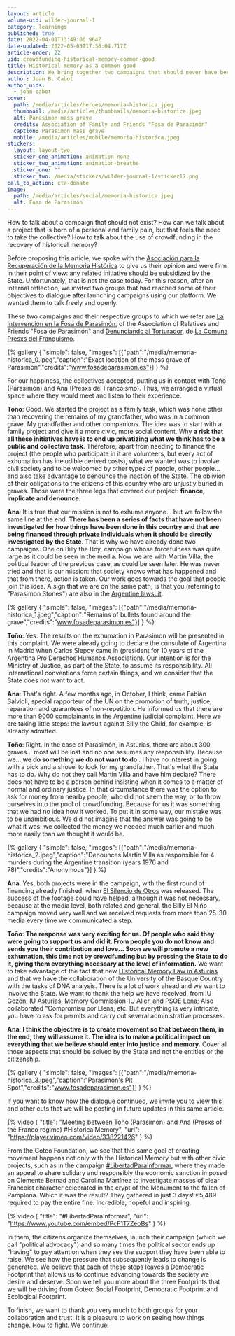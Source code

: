 ```yaml
---
layout: article
volume-uid: wilder-journal-1
category: learnings
published: true
date: 2022-04-01T13:49:06.964Z
date-updated: 2022-05-05T17:36:04.717Z
article-order: 22
uid: crowdfunding-historical-memory-common-good
title: Historical memory as a common good
description: We bring together two campaigns that should never have been necessary
author: Joan B. Cabot
author_uids:
  - joan-cabot
cover:
  path: /media/articles/heroes/memoria-historica.jpeg
  thumbnail: /media/articles/thumbnails/memoria-historica.jpeg
  alt: Parasimon mass grave
  credits: Association of Family and Friends "Fosa de Parasimón"
  caption: Parasimon mass grave
  mobile: /media/articles/mobile/memoria-historica.jpeg
stickers:
  layout: layout-two
  sticker_one_animation: animation-none
  sticker_two_animation: animation-breathe
  sticker_one: ""
  sticker_two: /media/stickers/wilder-journal-1/sticker17.png
call_to_action: cta-donate
image:
  path: /media/articles/social/memoria-historica.jpeg
  alt: Fosa de Parasimón
---
```

How to talk about a campaign that should not exist? How can we talk about a project that is born of a personal and family pain, but that feels the need to take the collective? How to talk about the use of crowdfunding in the recovery of historical memory?

Before proposing this article, we spoke with the [Asociación para la Recuperación de la Memoria Histórica](https://memoriahistorica.org.es/) to give us their opinion and were firm in their point of view: any related initiative should be subsidized by the State. Unfortunately, that is not the case today. For this reason, after an internal reflection, we invited two groups that had reached some of their objectives to dialogue after launching campaigns using our platform. We wanted them to talk freely and openly.

These two campaigns and their respective groups to which we refer are [La Intervención en la Fosa de Parasimón](https://ca.goteo.org/project/intervencion-fosa-de-parasimon), of the Association of Relatives and Friends "Fosa de Parasimón" and [Denunciando al Torturador](https://www.goteo.org/project/denunciando-al-torturador), de [La Comuna Presxs del Franquismo](https://www.lacomunapresxsdelfranquismo.org/).

{% gallery { "simple": false, "images": [{"path":"/media/memoria-historica_0.jpeg","caption":"Exact location of the mass grave of Parasimón","credits":"www.fosadeparasimon.es"}] } %}



For our happiness, the collectives accepted, putting us in contact with Toño (Parasimón) and Ana (Presxs del Francoismo). Thus, we arranged a virtual space where they would meet and listen to their experience.

**Toño**: Good. We started the project as a family task, which was none other than recovering the remains of my grandfather, who was in a common grave. My grandfather and other companions. The idea was to start with a family project and give it a more civic, more social content. Why **a risk that all these initiatives have is to end up privatizing what we think has to be a public and collective task**. Therefore, apart from needing to finance the project (the people who participate in it are volunteers, but every act of exhumation has ineludible derived costs), what we wanted was to involve civil society and to be welcomed by other types of people, other people... and also take advantage to denounce the inaction of the State. The oblivion of their obligations to the citizens of this country who are unjustly buried in graves. Those were the three legs that covered our project: **finance, implicate and denounce**.

**Ana**: It is true that our mission is not to exhume anyone... but we follow the same line at the end. **There has been a series of facts that have not been investigated for how things have been done in this country and that are being financed through private individuals when it should be directly investigated by the State**. That is why we have already done two campaigns. One on Billy the Boy, campaign whose forcefulness was quite large as it could be seen in the media. Now we are with Martín Villa, the political leader of the previous case, as could be seen later. He was never tried and that is our mission: that society knows what has happened and that from there, action is taken. Our work goes towards the goal that people join this idea. A sign that we are on the same path, is that you (referring to "Parasimon Stones") are also in the [Argentine lawsuit](https://memoriahistorica.org.es/querella-argentina/).  

{% gallery { "simple": false, "images": [{"path":"/media/memoria-historica_1.jpeg","caption":"Remains of bullets found around the grave","credits":"www.fosadeparasimon.es"}] } %}

**Toño**: Yes. The results on the exhumation in Parasimon will be presented in this complaint. We were already going to declare the consulate of Argentina in Madrid when Carlos Slepoy came in (president for 10 years of the Argentina Pro Derechos Humanos Association). Our intention is for the Ministry of Justice, as part of the State, to assume its responsibility. All international conventions force certain things, and we consider that the State does not want to act.

**Ana**: That's right. A few months ago, in October, I think, came Fabián Salvioli, special rapporteur of the UN on the promotion of truth, justice, reparation and guarantees of non-repetition. He informed us that there are more than 9000 complainants in the Argentine judicial complaint. Here we are taking little steps: the lawsuit against Billy the Child, for example, is already admitted.

**Toño**: Right. In the case of Parasimón, in Asturias, there are about 300 graves... most will be lost and no one assumes any responsibility. Because we...  **we do something we do not want to do** . I have no interest in going with a pick and a shovel to look for my grandfather. That's what the State has to do. Why do not they call Martin Villa and have him declare? There does not have to be a person behind insisting when it comes to a matter of normal and ordinary justice. In that circumstance there was the option to ask for money from nearby people, who did not seem the way, or to throw ourselves into the pool of crowdfunding. Because for us it was something that we had no idea how it worked. To put it in some way, our mistake was to be unambitious. We did not imagine that the answer was going to be what it was: we collected the money we needed much earlier and much more easily than we thought it would be.

{% gallery { "simple": false, "images": [{"path":"/media/memoria-historica_2.jpeg","caption":"Denounces Martin Villa as responsible for 4 murders during the Argentine transition (years 1976 and 78)","credits":"Anonymous"}] } %}



**Ana**: Yes, both projects were in the campaign, with the first round of financing already finished, when [El Silencio de Otros](https://thesilenceofothers.com) was released. The success of the footage could have helped, although it was not necessary, because at the media level, both related and general, the Billy El Niño campaign moved very well and we received requests from more than 25-30 media every time we communicated a step.

**Toño**: **The response was very exciting for us. Of people who said they were going to support us and did it. From people you do not know and sends you their contribution and love... Soon we will promote a new exhumation, this time not by crowdfunding but by pressing the State to do it, giving them everything necessary at the level of information.** We want to take advantage of the fact that new [Historical Memory Law in Asturias](https://www.asturias.es/portal/site/webasturias/menuitem.4b280f8214549ead3e2d6f77f2300030/?vgnextoid=61fc5e25a74df210VgnVCM10000098030a0aRCRD&vgnextchannel=a3fa71044d89d210VgnVCM1000002f030003RCRD&i18n.http.lang=es)  and that we have the collaboration of the University of the Basque Country with the tasks of DNA analysis. There is a lot of work ahead and we want to involve the State. We want to thank the help we have received, from IU Gozón, IU Asturias, Memory Commission-IU Aller, and PSOE Lena;  Also collaborated "Compromisu por Llena, etc. But everything is very intricate, you have to ask for permits and carry out several administrative processes.

**Ana**: **I think the objective is to create movement so that between them, in the end, they will assume it. The idea is to make a political impact on everything that we believe should enter into justice and memory**. Cover all those aspects that should be solved by the State and not the entities or the citizenship.



{% gallery { "simple": false, "images": [{"path":"/media/memoria-historica_3.jpeg","caption":"Parasimon's Pit Spot","credits":"www.fosadeparasimon.es"}] } %}

If you want to know how the dialogue continued, we invite you to view this and other cuts that we will be posting in future updates in this same article. 

{% video { "title": "Meeting between Toño (Parasimón) and Ana (Presxs of the Franco regime) #HistoricalMemory", "url": "https://player.vimeo.com/video/338221426" } %}

From the Goteo Foundation, we see that this same goal of creating movement happens not only with the Historical Memory but with other civic projects, such as in the campaign [\#LibertadParaInformar](https://www.goteo.cc/libertadparainformar), where they made an appeal to share solidary and responsibly the economic sanction imposed on Clemente Bernad and Carolina Martínez to investigate masses of clear Francoist character celebrated in the crypt of the Monument to the fallen of Pamplona. Which it was the result? They gathered in just 3 days! €5,489 required to pay the entire fine. Incredible, hopeful and inspiring.

{% video { "title": "#LibertadParaInformar", "url": "https://www.youtube.com/embed/PcF1T7ZeoBs" } %}

In them, the citizens organize themselves, launch their campaign (which we call "political advocacy") and so many times the political sector ends up "having" to pay attention when they see the support they have been able to raise. We see how the pressure that subsequently leads to change is generated. We believe that each of these steps leaves a Democratic Footprint that allows us to continue advancing towards the society we desire and deserve. Soon we tell you more about the three Footprints that we will be driving from Goteo: Social Footprint, Democratic Footprint and Ecological Footprint.

To finish, we want to thank you very much to both groups for your collaboration and trust. It is a pleasure to work on seeing how things change. How to fight. We continue!